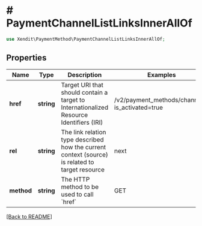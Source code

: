 # # PaymentChannelListLinksInnerAllOf


```php
use Xendit\PaymentMethod\PaymentChannelListLinksInnerAllOf;
```
## Properties

| Name | Type | Description | Examples | Notes |
| ------------ | ------------- | ------------- | ------------- | -------------|
| **href** | **string** | Target URI that should contain a target to Internationalized Resource Identifiers (IRI) | /v2/payment_methods/channels?is_activated&#x3D;true |  [optional] |
| **rel** | **string** | The link relation type described how the current context (source) is related to target resource | next |  [optional] |
| **method** | **string** | The HTTP method to be used to call &#x60;href&#x60; | GET |  [optional] |


[[Back to README]](../../README.md)
